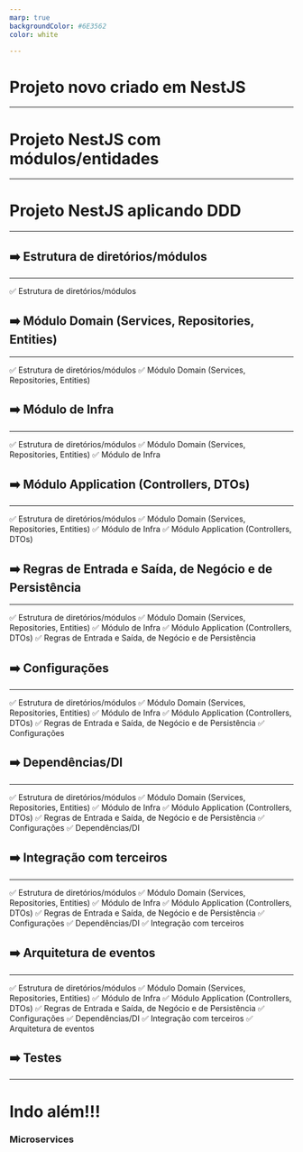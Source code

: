 ```yaml
---
marp: true
backgroundColor: #6E3562
color: white

---
```

<style>
footer {
    color: white;
}
</style>

# Projeto novo criado em NestJS

<!-- footer: branch: 1-project-nestjs-simple --> 

---

# Projeto NestJS com módulos/entidades

<!-- footer: branch: 2-project-nestjs-with-entities-business --> 

---

# Projeto NestJS aplicando DDD

<!-- footer: branch: 3-project-nestjs-with-ddd-layers-and-empty --> 

---

## ➡️ Estrutura de diretórios/módulos

---


✅ Estrutura de diretórios/módulos
## ➡️ Módulo Domain (Services, Repositories, Entities)

<!-- footer: branch: 4-project-nestjs-with-ddd-all-contexts --> 

---

✅ Estrutura de diretórios/módulos
✅ Módulo Domain (Services, Repositories, Entities)
## ➡️ Módulo de Infra 

---

✅ Estrutura de diretórios/módulos
✅ Módulo Domain (Services, Repositories, Entities)
✅ Módulo de Infra 
## ➡️ Módulo Application (Controllers, DTOs)

---

✅ Estrutura de diretórios/módulos
✅ Módulo Domain (Services, Repositories, Entities)
✅ Módulo de Infra 
✅ Módulo Application (Controllers, DTOs)
## ➡️ Regras de Entrada e Saída, de Negócio e de Persistência

---

✅ Estrutura de diretórios/módulos
✅ Módulo Domain (Services, Repositories, Entities)
✅ Módulo de Infra 
✅ Módulo Application (Controllers, DTOs)
✅ Regras de Entrada e Saída, de Negócio e de Persistência
## ➡️ Configurações

---

✅ Estrutura de diretórios/módulos
✅ Módulo Domain (Services, Repositories, Entities)
✅ Módulo de Infra 
✅ Módulo Application (Controllers, DTOs)
✅ Regras de Entrada e Saída, de Negócio e de Persistência
✅ Configurações
## ➡️ Dependências/DI

---

✅ Estrutura de diretórios/módulos
✅ Módulo Domain (Services, Repositories, Entities)
✅ Módulo de Infra 
✅ Módulo Application (Controllers, DTOs)
✅ Regras de Entrada e Saída, de Negócio e de Persistência
✅ Configurações
✅ Dependências/DI
## ➡️ Integração com terceiros

---

✅ Estrutura de diretórios/módulos
✅ Módulo Domain (Services, Repositories, Entities)
✅ Módulo de Infra 
✅ Módulo Application (Controllers, DTOs)
✅ Regras de Entrada e Saída, de Negócio e de Persistência
✅ Configurações
✅ Dependências/DI
✅ Integração com terceiros
## ➡️ Arquitetura de eventos

---

✅ Estrutura de diretórios/módulos
✅ Módulo Domain (Services, Repositories, Entities)
✅ Módulo de Infra 
✅ Módulo Application (Controllers, DTOs)
✅ Regras de Entrada e Saída, de Negócio e de Persistência
✅ Configurações
✅ Dependências/DI
✅ Integração com terceiros
✅ Arquitetura de eventos
## ➡️ Testes

---

# Indo além!!!

### Microservices